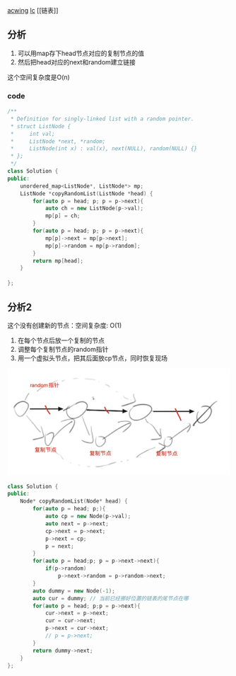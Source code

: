 [acwing](https://www.acwing.com/problem/content/89/)
[lc](https://leetcode-cn.com/problems/fu-za-lian-biao-de-fu-zhi-lcof/)
[[链表]]
## 分析
1. 可以用map存下head节点对应的复制节点的值
2. 然后把head对应的next和random建立链接

这个空间复杂度是O(n)

### code
```c++
/**
 * Definition for singly-linked list with a random pointer.
 * struct ListNode {
 *     int val;
 *     ListNode *next, *random;
 *     ListNode(int x) : val(x), next(NULL), random(NULL) {}
 * };
 */
class Solution {
public:
    unordered_map<ListNode*, ListNode*> mp;
    ListNode *copyRandomList(ListNode *head) {
        for(auto p = head; p; p = p->next){
            auto ch = new ListNode(p->val);
            mp[p] = ch;
        }
        for(auto p = head; p; p = p->next){
            mp[p]->next = mp[p->next];
            mp[p]->random = mp[p->random];
        }
        return mp[head];
    }
    
};

```

## 分析2
这个没有创建新的节点：空间复杂度: O(1)
1. 在每个节点后放一个复制的节点
2. 调整每个复制节点的random指针
3. 用一个虚拟头节点，把其后面放cp节点，同时恢复现场

![image-20210204103251960](48.复杂链表的复刻.assets/image-20210204103251960.png)
```c++
class Solution {
public:
    Node* copyRandomList(Node* head) {
        for(auto p = head; p;){
            auto cp = new Node(p->val);
            auto next = p->next;
            cp->next = p->next;
            p->next = cp;
            p = next;
        }
        for(auto p = head;p; p = p->next->next){
            if(p->random)
                p->next->random = p->random->next;
        }
        auto dummy = new Node(-1);
        auto cur = dummy; // 当前已经挪好位置的链表的尾节点在哪
        for(auto p = head; p;p = p->next){
            cur->next = p->next;
            cur = cur->next;
            p->next = cur->next;
            // p = p->next;
        }
        return dummy->next;
    }
};
```
